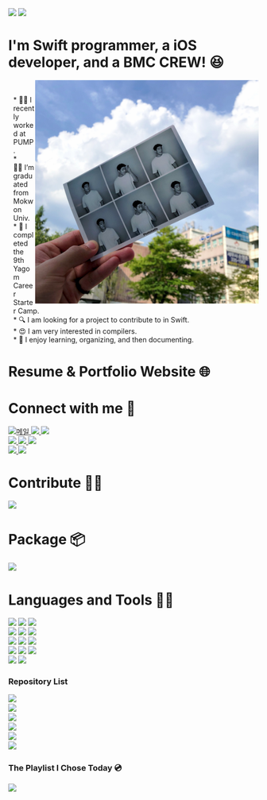 <!DOCTYPE html>
<html lang="en">
<head>
    <meta charset="UTF-8">
    <meta name="viewport" content="width=device-width, initial-scale=1.0">
    <script src="https://cdnjs.cloudflare.com/ajax/libs/font-awesome/6.5.1/css/all.min.css">
    </script>
</head>
<body>
    <a href="https://hits.seeyoufarm.com"><img src="https://hits.seeyoufarm.com/api/count/incr/badge.svg?url=https%3A%2F%2Fgithub.com%2FdevKobe24&count_bg=%23FFB03A&title_bg=%23191818&icon=sat-dot-1.svg&icon_color=%23EF8D09&title=hits&edge_flat=false"/></a>         
    <img src=https://capsule-render.vercel.app/api?type=venom&color=gradient&customColorList=0,2,2,5,30&height=300&section=header&text=HELLO%20I'M%20KOBE&fontSize=90>
    <h1>I'm Swift programmer, a iOS developer, and a BMC CREW! 😆</h1>
    <img src="https://github.com/devKobe24/images/blob/main/summer_kobe_20.JPG?raw=true" width=450 height=450 alt="한여름의나." align="right"><br>
    <p style="margin-left:10px;">
        * 🧑‍💻 I recently worked at PUMP.<br>
        * 👨‍🎓 I’m graduated from Mokwon Univ.<br>
        * 🐻 I completed the 9th Yagom Career Starter Camp.<br>
        * 🔍 I am looking for a project to contribute to in Swift.<br>
        * 😍 I am very interested in compilers.<br>
        * 📝 I enjoy learning, organizing, and then documenting.<br>
    </p>
    <p style="margin-left:10px;">
        <h1>Resume & Portfolio Website 🌐</h1>
    </p>
    <div>
        <i class="fa-sharp fa-regular fa-globe"></i>
    </div>
    <p style="margin-left:10px;">
        <h1>Connect with me 🤝</h1>
    </p>
    <a href="mailto:dev.skyachieve91@gmail.com">
        <img src="https://img.shields.io/badge/gmail-EA4335?style=social&logo=gmail&logoColor=red" alt="메일">
    </a> 
    <a href="https://www.notion.so/minseong-kang/iOS-804c473db3c64111837b2ec8ae2b1b73?pvs=4">
        <img src="https://img.shields.io/badge/notion-000000?style=social&logo=notion&logoColor=black">
    </a>
    <a href="https://www.linkedin.com/in/minseong-kang-1a8595181/">
      <img src="https://img.shields.io/badge/linkedin-0A66C2?style=social&logo=linkedin&logoColor=blue">
    </a><br>
    <a href="https://medium.com/@dev.skyachieve91">
      <img src="https://img.shields.io/badge/medium-000000?style=social&logo=medium&logoColor=black">
    </a>
    <a href="https://www.reddit.com/user/devKobe/">
      <img src="https://img.shields.io/badge/reddit-FF4500?style=social&logo=reddit&logoColor=orange">
    </a>
    <a href="https://twitter.com/devkobe24">
      <img src="https://img.shields.io/badge/X, twitter-000000?style=social&logo=x&logoColor=black">
    </a><br>
    <a href="https://www.devkobe24.com">
      <img src="https://img.shields.io/badge/blog-F68315?style=social&logo=homeadvisor&logoColor=black">
    </a>
    <a href="https://forums.swift.org/u/kobe24/summary">
      <img src="https://img.shields.io/badge/swift forums-F05138?style=social&logo=swift&logoColor=orange">
    </a>
    <p style="margin-left:10px;">
        <h1>Contribute 🧑‍💻</h1>
    </p>
    <a href="https://github.com/daveverwer/iOSDevDirectory/pulls?q=is%3Apr+is%3Aclosed+author%3AdevKobe24">
        <img src="https://img.shields.io/badge/iOS Dev Directory-000000?style=for-the-badge&logo=aseprite&logoColor=white">
    </a>
     <p style="margin-left:10px;">
        <h1>Package 📦</h1>
    </p>
    <a href="https://swiftpackageindex.com/devKobe24/UIKobeKit">
        <img src="https://img.shields.io/badge/UIKobekit-BE2323?style=for-the-badge&logo=ebox&logoColor=white">
    </a>
    <p style="margin-left:10px;">
        <h1>Languages and Tools 🧑‍💻</h1>
    </p>
    <p>
        <img src="https://img.shields.io/badge/ios-000000?style=for-the-badge&logo=ios&logoColor=white">
        <img src="https://img.shields.io/badge/vapor-000000?style=for-the-badge&logo=vapor&logoColor=white">
        <img src="https://img.shields.io/badge/node.js-339933?style=for-the-badge&logo=nodedotjs&logoColor=white">
        <br>
        <img src="https://img.shields.io/badge/cplusplus-00599C?style=for-the-badge&logo=cplusplus&logoColor=white">
        <img src="https://img.shields.io/badge/swift-F05138?style=for-the-badge&logo=swift&logoColor=white">
        <img src="https://img.shields.io/badge/javascript-F7DF1E?style=for-the-badge&logo=javascript&logoColor=white">
        <br>
        <img src="https://img.shields.io/badge/html5-E34F26?style=for-the-badge&logo=html5&logoColor=white">
        <img src="https://img.shields.io/badge/css3-1572B6?style=for-the-badge&logo=css3&logoColor=white">
        <img src="https://img.shields.io/badge/mysql-4479A1?style=for-the-badge&logo=mysql&logoColor=white">
        <br>
        <img src="https://img.shields.io/badge/postman-FF6C37?style=for-the-badge&logo=postman&logoColor=white">
        <img src="https://img.shields.io/badge/docker-2496ED?style=for-the-badge&logo=docker&logoColor=white">
        <img src="https://img.shields.io/badge/awsroute53-8C4FFF?style=for-the-badge&logo=amazonroute53&logoColor=white">
        <br>
        <img src="https://img.shields.io/badge/VSCode-007ACC?style=for-the-badge&logo=visualstudiocode&logoColor=white">
        <img src="https://img.shields.io/badge/xcode-147EFB?style=for-the-badge&logo=xcode&logoColor=white">
    </p>
    <p style="margin-left:10px;">
        <h3>Repository List</h3>
        <a href="https://github.com/devKobe24/iOSDevLinksCollectionByBMC">
            <img src="https://img.shields.io/badge/iOS Dev Links Collection-181717?style=for-the-badge&logo=github&logoColor=white"><br>
        </a>
        <a href="https://github.com/devKobe24/web_Study">
            <img src="https://img.shields.io/badge/Web Study-181717?style=for-the-badge&logo=github&logoColor=white"><br>
        </a>
        <a href="https://github.com/devKobe24/SwiftDeepDive">
            <img src="https://img.shields.io/badge/Swift Deep Dive-181717?style=for-the-badge&logo=github&logoColor=white"><br>
        </a>
        <a href="https://github.com/devKobe24/cppDeepDive">
            <img src="https://img.shields.io/badge/Cpp Deep Dive-181717?style=for-the-badge&logo=github&logoColor=white"><br>
        </a>
        <a href="https://github.com/devKobe24/UIKobeKit">
            <img src="https://img.shields.io/badge/UIKobeKit-181717?style=for-the-badge&logo=github&logoColor=white"><br>
        </a>
        <a href="https://github.com/devKobe24/TIL">
            <img src="https://img.shields.io/badge/TIL-181717?style=for-the-badge&logo=github&logoColor=white"><br>
        </a>
    </p>
    <p style="margin-left:10px;">
        <h3>The Playlist I Chose Today 💿</h3>
        <a href="https://youtu.be/sp-Socc6Blg?si=5HXweYjterJrkNgX">
            <img src="https://img.shields.io/badge/youtube-FF0000?style=for-the-badge&logo=youtube&logoColor=white"><br>
        </a>
    </p>
</body>
</html>










